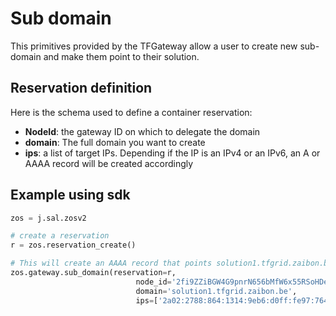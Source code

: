 # Sub domain 

This primitives provided by the TFGateway allow a user to create new sub-domain and make them point to their solution.

## Reservation definition

Here is the schema used to define a container reservation:

- **NodeId**: the gateway ID on which to delegate the domain
- **domain**: The full domain you want to create
- **ips**: a list of target IPs. Depending if the IP is an IPv4 or an IPv6, an A or AAAA record will be created accordingly

## Example using sdk


```python
zos = j.sal.zosv2

# create a reservation
r = zos.reservation_create()

# This will create an AAAA record that points solution1.tfgrid.zaibon.be to 2a02:2788:864:1314:9eb6:d0ff:fe97:764b
zos.gateway.sub_domain(reservation=r,
                            node_id='2fi9ZZiBGW4G9pnrN656bMfW6x55RSoHDeMrd9pgSA8T',
                            domain='solution1.tfgrid.zaibon.be',
                            ips=['2a02:2788:864:1314:9eb6:d0ff:fe97:764b'])
```